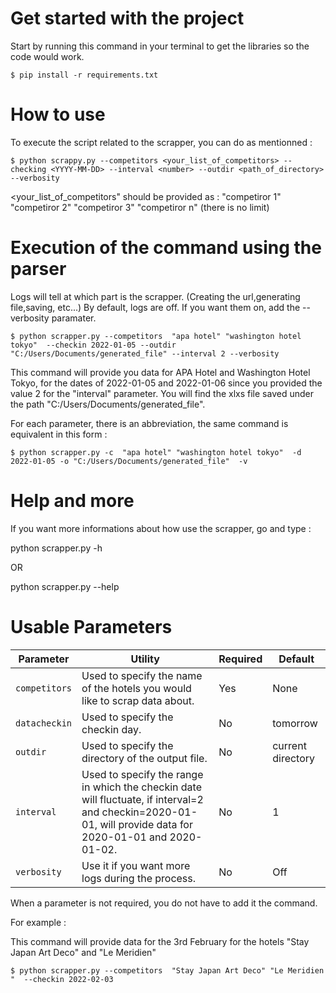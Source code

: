 # Get started with the project
Start by running this command in your terminal to get the libraries so the code would work.

`$ pip install -r requirements.txt`


# How to use

To execute the script related to the scrapper, you can do as mentionned :

`$ python scrappy.py --competitors <your_list_of_competitors> --checking <YYYY-MM-DD> --interval <number> --outdir <path_of_directory> --verbosity`

<your_list_of_competitors" should be provided as : "competiror 1" "competiror 2" "competiror 3" "competiror n" (there is no limit)


# Execution of the command using the parser
Logs will tell at which part is the scrapper. (Creating the url,generating file,saving, etc...)
By default, logs are off. If you want them on, add the --verbosity paramater.

`$ python scrapper.py --competitors  "apa hotel" "washington hotel tokyo"  --checkin 2022-01-05 --outdir "C:/Users/Documents/generated_file" --interval 2 --verbosity`

This command will provide you data for APA Hotel and Washington Hotel Tokyo, for the dates of 2022-01-05 and 2022-01-06 since you provided the value 2 for the "interval" parameter. You will find the xlxs file saved under the path "C:/Users/Documents/generated_file".


For each parameter, there is an abbreviation, the same command is equivalent in this form : 

`$ python scrapper.py -c  "apa hotel" "washington hotel tokyo"  -d 2022-01-05 -o "C:/Users/Documents/generated_file"  -v`


# Help and more

If you want more informations about how use the scrapper, go and type :

python scrapper.py -h 

OR

python scrapper.py --help


# Usable Parameters

| Parameter     | Utility                                                                                                                                                     | Required | Default           |
|---------------|-------------------------------------------------------------------------------------------------------------------------------------------------------------|----------|-------------------|
| `competitors` | Used to specify the name of the hotels you would like to scrap data about.                                                                                  | Yes      | None              |
| `datacheckin` | Used to specify the checkin day.                                                                                                                            | No       | tomorrow          |
| `outdir`      | Used to specify the directory of the output file.                                                                                                           | No       | current directory |
| `interval`    | Used to specify the range in which the checkin date will fluctuate,  if interval=2 and checkin=2020-01-01, will provide data for 2020-01-01 and 2020-01-02. | No       | 1                 |
| `verbosity`   | Use it if you want more logs during the process.                                                                                                            | No       | Off               |


When a parameter is not required, you do not have to add  it the command.

For example :

This  command will provide data for the 3rd February for the hotels "Stay Japan Art Deco" and  "Le Meridien"

`$ python scrapper.py --competitors  "Stay Japan Art Deco" "Le Meridien "  --checkin 2022-02-03`



